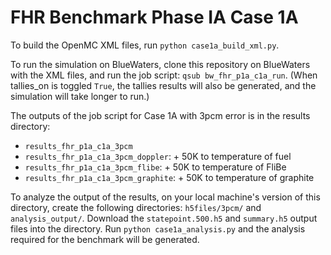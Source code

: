 # FHR Benchmark Phase IA Case 1A 

To build the OpenMC XML files, run `python case1a_build_xml.py`. 

To run the simulation on BlueWaters, clone this repository on BlueWaters with the XML files, 
and run the job script: `qsub bw_fhr_p1a_c1a_run`. (When tallies_on is toggled `True`, the 
tallies results will also be generated, and the simulation will take longer to run.)

The outputs of the job script for Case 1A with 3pcm error is in the results directory: 
- `results_fhr_p1a_c1a_3pcm` 
- `results_fhr_p1a_c1a_3pcm_doppler`: + 50K to temperature of fuel 
- `results_fhr_p1a_c1a_3pcm_flibe`: + 50K to temperature of FliBe 
- `results_fhr_p1a_c1a_3pcm_graphite`: + 50K to temperature of graphite  

To analyze the output of the results, on your local machine's version of this directory, create the 
following directories: `h5files/3pcm/` and `analysis_output/`. Download the `statepoint.500.h5` and 
`summary.h5` output files into the directory. Run `python case1a_analysis.py` and the analysis
required for the benchmark will be generated. 
